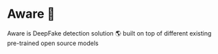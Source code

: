# Aware 👀
Aware is DeepFake detection solution 🌎 built on top of different existing pre-trained open source models
